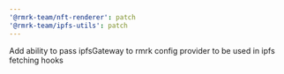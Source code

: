 ```yaml
---
'@rmrk-team/nft-renderer': patch
'@rmrk-team/ipfs-utils': patch
---
```


Add ability to pass ipfsGateway to rmrk config provider to be used in ipfs fetching hooks
